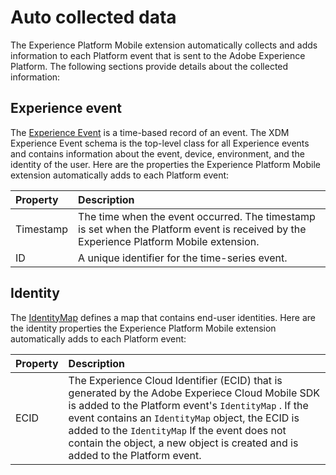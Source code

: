 # Auto collected data

The Experience Platform Mobile extension automatically collects and adds information to each Platform event that is sent to the Adobe Experience Platform. The following sections provide details about the collected information:

## Experience event

The [Experience Event](https://github.com/adobe/xdm/blob/master/docs/reference/context/experienceevent.schema.md) is a time-based record of an event. The XDM Experience Event schema is the top-level class for all Experience events and contains information about the event, device, environment, and the identity of the user. Here are the properties the Experience Platform Mobile extension automatically adds to each Platform event:

| Property | Description |
| :--- | :--- |
| Timestamp | The time when the event occurred. The timestamp is set when the Platform event is received by the Experience Platform Mobile extension. |
| ID | A unique identifier for the time-series event. |

## Identity

The [IdentityMap](https://github.com/adobe/xdm/blob/1c22180490558e3c13352fe3e0540cb7e93c69ca/docs/reference/context/identitymap.schema.md) defines a map that contains end-user identities. Here are the identity properties the Experience Platform Mobile extension automatically adds to each Platform event:

| Property | Description |
| :--- | :--- |
| ECID | The Experience Cloud Identifier \(ECID\)  that is generated by the Adobe Experiece Cloud Mobile SDK is added to the Platform event's `IdentityMap` . If the event contains an `IdentityMap` object, the ECID is added to the `IdentityMap` If the event does not contain the object, a new object is created and is added to the Platform event. |

